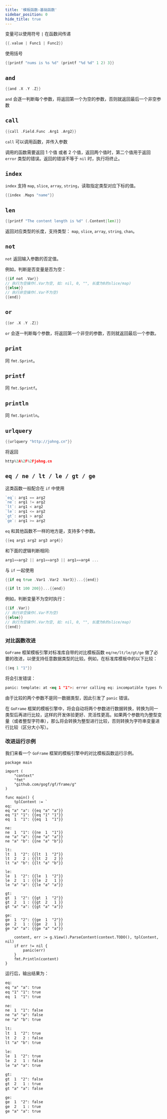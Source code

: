 ```yaml
---
title: '模板函数-基础函数'
sidebar_position: 0
hide_title: true
---
```


变量可以使用符号 `|` 在函数间传递

```  go
{{.value | Func1 | Func2}}

```

使用括号

```  go
{{printf "nums is %s %d" (printf "%d %d" 1 2) 3}}

```

## `and`

```  go
{{and .X .Y .Z}}

```

`and` 会逐一判断每个参数，将返回第一个为空的参数，否则就返回最后一个非空参数

## `call`

```  go
{{call .Field.Func .Arg1 .Arg2}}

```

`call` 可以调用函数，并传入参数

调用的函数需要返回 1 个值 或者 2 个值，返回两个值时，第二个值用于返回 `error` 类型的错误。返回的错误不等于 `nil` 时，执行将终止。

## `index`

`index` 支持 `map`, `slice`, `array`, `string`，读取指定类型对应下标的值。

```  go
{{index .Maps "name"}}

```

## `len`

```  go
{{printf "The content length is %d" (.Content|len)}}

```

返回对应类型的长度，支持类型： `map`, `slice`, `array`, `string`, `chan`。

## `not`

`not` 返回输入参数的否定值。

例如，判断是否变量是否为空：

```  go
{{if not .Var}}
// 执行为空操作(.Var为空, 如: nil, 0, "", 长度为0的slice/map)
{{else}}
// 执行非空操作(.Var不为空)
{{end}}

```

## `or`

```  go
{{or .X .Y .Z}}

```

`or` 会逐一判断每个参数，将返回第一个非空的参数，否则就返回最后一个参数。

## `print`

同 `fmt.Sprint`。

## `printf`

同 `fmt.Sprintf`。

## `println`

同 `fmt.Sprintln`。

## `urlquery`

```  go
{{urlquery "http://johng.cn"}}

```

将返回

```  go
http%3A%2F%2Fjohng.cn

```

## `eq / ne / lt / le / gt / ge`

这类函数一般配合在 `if` 中使用

```  go
`eq`: arg1 == arg2
`ne`: arg1 != arg2
`lt`: arg1 < arg2
`le`: arg1 <= arg2
`gt`: arg1 > arg2
`ge`: arg1 >= arg2

```

`eq` 和其他函数不一样的地方是，支持多个参数。

```  go
{{eq arg1 arg2 arg3 arg4}}

```

和下面的逻辑判断相同:

```  go
arg1==arg2 || arg1==arg3 || arg1==arg4 ...

```

与 `if` 一起使用

```  go
{{if eq true .Var1 .Var2 .Var3}}...{{end}}

```

```  go
{{if lt 100 200}}...{{end}}

```

例如，判断变量不为空时执行：

```  go
{{if .Var}}
// 执行非空操作(.Var不为空)
{{else}}
// 执行为空操作(.Var为空, 如: nil, 0, "", 长度为0的slice/map)
{{end}}

```

### 对比函数改进

`GoFrame` 框架模板引擎对标准库自带的对比模板函数 `eq/ne/lt/le/gt/ge` 做了必要的改进，以便支持任意数据类型的比较。例如，在标准库模板中的以下比较：

```  go
{{eq 1 "1"}}

```

将会引发错误：

``` html
panic: template: at <eq 1 "1">: error calling eq: incompatible types for comparison

```

由于比较的两个参数不是同一数据类型，因此引发了 `panic` 错误。

在 `GoFrame` 框架的模板引擎中，将会自动将两个参数进行数据转换，转换为同一类型后再进行比较，这样的开发体验更好、灵活性更高。如果两个参数均为整型变量（或者整型字符串），那么将会转换为整型进行比较，否则转换为字符串变量进行比较（区分大小写）。

### 改进运行示例

我们来看一个 `GoFrame` 框架的模板引擎中的对比模板函数运行示例。

```
package main

import (
	"context"
	"fmt"
	"github.com/gogf/gf/frame/g"
)

func main() {
	tplContent := `
eq:
eq "a" "a": {{eq "a" "a"}}
eq "1" "1": {{eq "1" "1"}}
eq  1  "1": {{eq  1  "1"}}

ne:
ne  1  "1": {{ne  1  "1"}}
ne "a" "a": {{ne "a" "a"}}
ne "a" "b": {{ne "a" "b"}}

lt:
lt  1  "2": {{lt  1  "2"}}
lt  2   2 : {{lt  2   2 }}
lt "a" "b": {{lt "a" "b"}}

le:
le  1  "2": {{le  1  "2"}}
le  2   1 : {{le  2   1 }}
le "a" "a": {{le "a" "a"}}

gt:
gt  1  "2": {{gt  1  "2"}}
gt  2   1 : {{gt  2   1 }}
gt "a" "a": {{gt "a" "a"}}

ge:
ge  1  "2": {{ge  1  "2"}}
ge  2   1 : {{ge  2   1 }}
ge "a" "a": {{ge "a" "a"}}
`
	content, err := g.View().ParseContent(context.TODO(), tplContent, nil)
	if err != nil {
		panic(err)
	}
	fmt.Println(content)
}
```

运行后，输出结果为：

``` html
eq:
eq "a" "a": true
eq "1" "1": true
eq  1  "1": true

ne:
ne  1  "1": false
ne "a" "a": false
ne "a" "b": true

lt:
lt  1  "2": true
lt  2   2 : false
lt "a" "b": true

le:
le  1  "2": true
le  2   1 : false
le "a" "a": true

gt:
gt  1  "2": false
gt  2   1 : true
gt "a" "a": false

ge:
ge  1  "2": false
ge  2   1 : true
ge "a" "a": true

```